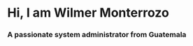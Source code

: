 Hi, I am Wilmer Monterrozo
===========================

### A passionate system administrator from Guatemala


